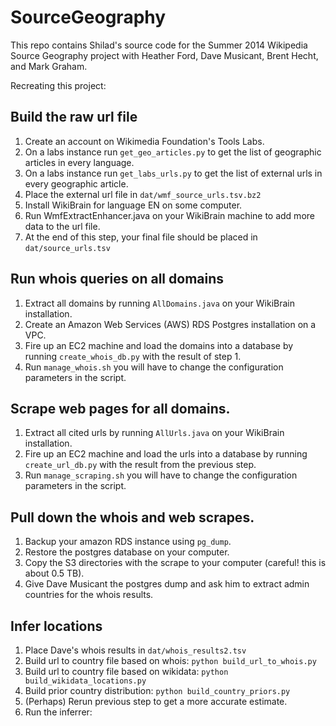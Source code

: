 SourceGeography
===============

This repo contains Shilad's source code for the Summer 2014 Wikipedia Source Geography project with Heather Ford, Dave Musicant, Brent Hecht, and Mark Graham.

Recreating this project:

## Build the raw url file

1. Create an account on Wikimedia Foundation's Tools Labs.
2. On a labs instance run `get_geo_articles.py` to get the list of geographic articles in every language.
3. On a labs instance run `get_labs_urls.py` to get the list of external urls in every geographic article.
4. Place the external url file in `dat/wmf_source_urls.tsv.bz2`
4. Install WikiBrain for language EN on some computer.
5. Run WmfExtractEnhancer.java on your WikiBrain machine to add more data to the url file.
6. At the end of this step, your final file should be placed in `dat/source_urls.tsv`

## Run  whois queries on all domains

1. Extract all domains by running `AllDomains.java` on your WikiBrain installation.
2. Create an Amazon Web Services (AWS) RDS Postgres installation on a VPC.
3. Fire up an EC2 machine and load the domains into a database by running `create_whois_db.py` with the result of step 1.
4. Run `manage_whois.sh` you will have to change the configuration parameters in the script.

## Scrape web pages for all domains.

1. Extract all cited urls by running `AllUrls.java` on your WikiBrain installation.
2. Fire up an EC2 machine and load the urls into a database by running `create_url_db.py` with the result from the previous step.
4. Run `manage_scraping.sh` you will have to change the configuration parameters in the script.

## Pull down the whois and web scrapes.

1. Backup your amazon RDS instance using `pg_dump`.
2. Restore the postgres database on your computer.
3. Copy the S3 directories with the scrape to your computer (careful! this is about 0.5 TB).
4. Give Dave Musicant the postgres dump and ask him to extract admin countries for the whois results.

## Infer locations

1. Place Dave's whois results in `dat/whois_results2.tsv`
2. Build url to country file based on whois: `python build_url_to_whois.py`
3. Build url to country file based on wikidata: `python build_wikidata_locations.py`
4. Build prior country distribution: `python build_country_priors.py`
5. (Perhaps) Rerun previous step to get a more accurate estimate.
6. Run the inferrer:
